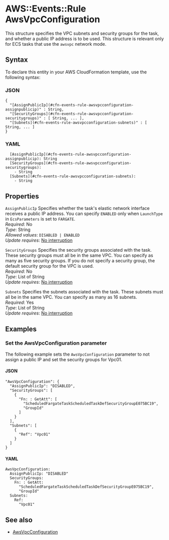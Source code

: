 # AWS::Events::Rule AwsVpcConfiguration<a name="aws-properties-events-rule-awsvpcconfiguration"></a>

This structure specifies the VPC subnets and security groups for the task, and whether a public IP address is to be used\. This structure is relevant only for ECS tasks that use the `awsvpc` network mode\.

## Syntax<a name="aws-properties-events-rule-awsvpcconfiguration-syntax"></a>

To declare this entity in your AWS CloudFormation template, use the following syntax:

### JSON<a name="aws-properties-events-rule-awsvpcconfiguration-syntax.json"></a>

```
{
  "[AssignPublicIp](#cfn-events-rule-awsvpcconfiguration-assignpublicip)" : String,
  "[SecurityGroups](#cfn-events-rule-awsvpcconfiguration-securitygroups)" : [ String, ... ],
  "[Subnets](#cfn-events-rule-awsvpcconfiguration-subnets)" : [ String, ... ]
}
```

### YAML<a name="aws-properties-events-rule-awsvpcconfiguration-syntax.yaml"></a>

```
  [AssignPublicIp](#cfn-events-rule-awsvpcconfiguration-assignpublicip): String
  [SecurityGroups](#cfn-events-rule-awsvpcconfiguration-securitygroups):
    - String
  [Subnets](#cfn-events-rule-awsvpcconfiguration-subnets):
    - String
```

## Properties<a name="aws-properties-events-rule-awsvpcconfiguration-properties"></a>

`AssignPublicIp` <a name="cfn-events-rule-awsvpcconfiguration-assignpublicip"></a>
Specifies whether the task's elastic network interface receives a public IP address\. You can specify `ENABLED` only when `LaunchType` in `EcsParameters` is set to `FARGATE`\.  
_Required_: No  
_Type_: String  
_Allowed values_: `DISABLED | ENABLED`  
_Update requires_: [No interruption](https://docs.aws.amazon.com/AWSCloudFormation/latest/UserGuide/using-cfn-updating-stacks-update-behaviors.html#update-no-interrupt)

`SecurityGroups` <a name="cfn-events-rule-awsvpcconfiguration-securitygroups"></a>
Specifies the security groups associated with the task\. These security groups must all be in the same VPC\. You can specify as many as five security groups\. If you do not specify a security group, the default security group for the VPC is used\.  
_Required_: No  
_Type_: List of String  
_Update requires_: [No interruption](https://docs.aws.amazon.com/AWSCloudFormation/latest/UserGuide/using-cfn-updating-stacks-update-behaviors.html#update-no-interrupt)

`Subnets` <a name="cfn-events-rule-awsvpcconfiguration-subnets"></a>
Specifies the subnets associated with the task\. These subnets must all be in the same VPC\. You can specify as many as 16 subnets\.  
_Required_: Yes  
_Type_: List of String  
_Update requires_: [No interruption](https://docs.aws.amazon.com/AWSCloudFormation/latest/UserGuide/using-cfn-updating-stacks-update-behaviors.html#update-no-interrupt)

## Examples<a name="aws-properties-events-rule-awsvpcconfiguration--examples"></a>

### Set the AwsVpcConfiguration parameter<a name="aws-properties-events-rule-awsvpcconfiguration--examples--Set_the_AwsVpcConfiguration_parameter"></a>

The following example sets the `AwsVpcConfiguration` parameter to not assign a public IP and set the security groups for Vpc01\.

#### JSON<a name="aws-properties-events-rule-awsvpcconfiguration--examples--Set_the_AwsVpcConfiguration_parameter--json"></a>

```
"AwsVpcConfiguration": {
  "AssignPublicIp": "DISABLED",
  "SecurityGroups": [
    {
      "Fn: : GetAtt": [
        "ScheduledFargateTaskScheduledTaskDefSecurityGroupE075BC19",
        "GroupId"
      ]
    }
  ],
  "Subnets": [
    {
      "Ref": "Vpc01"
    }
  ]
}
```

#### YAML<a name="aws-properties-events-rule-awsvpcconfiguration--examples--Set_the_AwsVpcConfiguration_parameter--yaml"></a>

```
AwsVpcConfiguration:
  AssignPublicIp: "DISABLED"
  SecurityGroups:
    Fn: : GetAtt:
      "ScheduledFargateTaskScheduledTaskDefSecurityGroupE075BC19",
      "GroupId"
  Subnets:
    Ref:
      "Vpc01"
```

## See also<a name="aws-properties-events-rule-awsvpcconfiguration--seealso"></a>

- [AwsVpcConfiguration](https://docs.aws.amazon.com/eventbridge/latest/APIReference/API_AwsVpcConfiguration.html)
